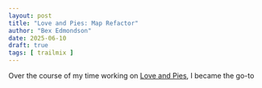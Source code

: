 ```yaml
---
layout: post
title: "Love and Pies: Map Refactor"
author: "Bex Edmondson"
date: 2025-06-10
draft: true
tags: [ trailmix ]
---
```


Over the course of my time working on [Love and Pies](../games/2025-06-10-love-and-pies.md), I became the go-to